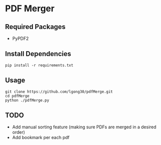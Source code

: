 PDF Merger
==========

Required Packages
-----------------

* PyPDF2


Install Dependencies
--------------------

`pip install -r requirements.txt`


Usage
-----

```shell
git clone https://github.com/lgong30/pdfMerge.git
cd pdfMerge
python ./pdfMerge.py
```


TODO
----

+ Add manual sorting feature (making sure PDFs are merged in a desired order)
+ Add bookmark per each pdf
